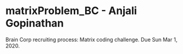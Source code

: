 # matrixProblem_BC - Anjali Gopinathan
Brain Corp recruiting process: Matrix coding challenge. Due Sun Mar 1, 2020.
